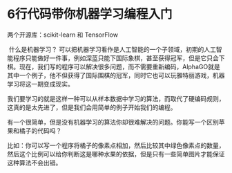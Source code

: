 # 6行代码带你机器学习编程入门

两个开源库：scikit-learn 和 TensorFlow

​	什么是机器学习？  可以把机器学习看作是人工智能的一个子领域，初期的人工智能程序只能做好一件事，例如深蓝只能下国际象棋，甚至获得冠军，但是它只会下棋。现在，我们写的程序可以解决很多问题，而不需要重新编码，AlphaGO就是其中一个例子，他不但获得了国际围棋的冠军，同时它也可以玩雅特丽游戏，机器学习将这一期变成现实。

​	我们要学习的就是这样一种可以从样本数据中学习的算法，而取代了硬编码规则，这真的是太先进了，但是我们会用简单的例子开始我们的编程。

​	有一个很简单，但是没有机器学习的算法你却很难解决的问题。你能写一个区别苹果和橘子的代码吗？

​	比如：你可以写一个程序将橘子的像素点相加，然后比较其中绿色像素点的数量，然后这个比例可以给你判断这是哪种水果的依据，但是只有一些简单图片才能保证这种算法不会出错。


